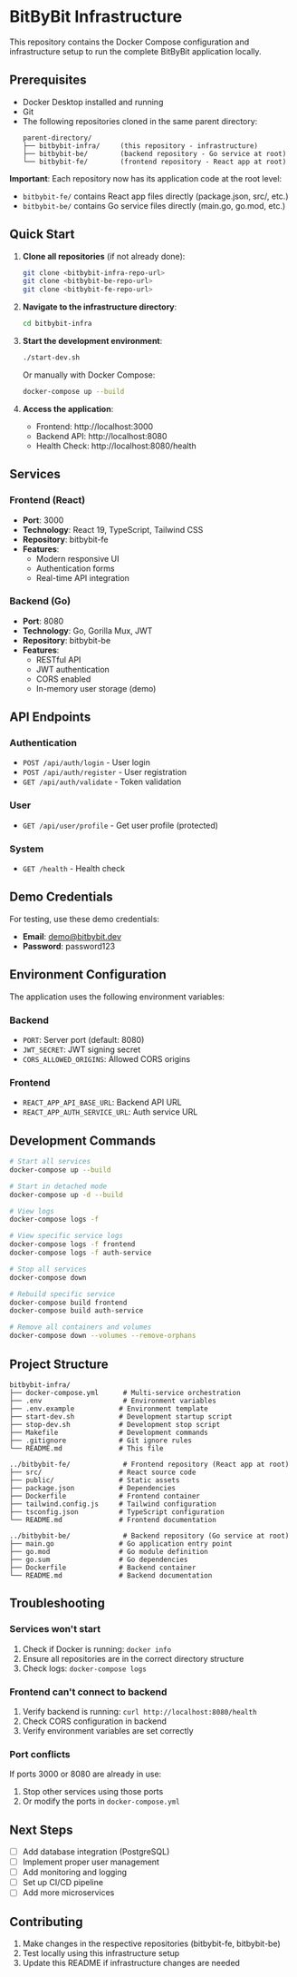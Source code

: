 # BitByBit Infrastructure

This repository contains the Docker Compose configuration and infrastructure setup to run the complete BitByBit application locally.

## Prerequisites

- Docker Desktop installed and running
- Git
- The following repositories cloned in the same parent directory:
  ```
  parent-directory/
  ├── bitbybit-infra/     (this repository - infrastructure)
  ├── bitbybit-be/        (backend repository - Go service at root)
  └── bitbybit-fe/        (frontend repository - React app at root)
  ```

**Important**: Each repository now has its application code at the root level:
- `bitbybit-fe/` contains React app files directly (package.json, src/, etc.)
- `bitbybit-be/` contains Go service files directly (main.go, go.mod, etc.)

## Quick Start

1. **Clone all repositories** (if not already done):
   ```bash
   git clone <bitbybit-infra-repo-url>
   git clone <bitbybit-be-repo-url>
   git clone <bitbybit-fe-repo-url>
   ```

2. **Navigate to the infrastructure directory**:
   ```bash
   cd bitbybit-infra
   ```

3. **Start the development environment**:
   ```bash
   ./start-dev.sh
   ```

   Or manually with Docker Compose:
   ```bash
   docker-compose up --build
   ```

4. **Access the application**:
   - Frontend: http://localhost:3000
   - Backend API: http://localhost:8080
   - Health Check: http://localhost:8080/health

## Services

### Frontend (React)
- **Port**: 3000
- **Technology**: React 19, TypeScript, Tailwind CSS
- **Repository**: bitbybit-fe
- **Features**: 
  - Modern responsive UI
  - Authentication forms
  - Real-time API integration

### Backend (Go)
- **Port**: 8080
- **Technology**: Go, Gorilla Mux, JWT
- **Repository**: bitbybit-be
- **Features**:
  - RESTful API
  - JWT authentication
  - CORS enabled
  - In-memory user storage (demo)

## API Endpoints

### Authentication
- `POST /api/auth/login` - User login
- `POST /api/auth/register` - User registration  
- `GET /api/auth/validate` - Token validation

### User
- `GET /api/user/profile` - Get user profile (protected)

### System
- `GET /health` - Health check

## Demo Credentials

For testing, use these demo credentials:
- **Email**: demo@bitbybit.dev
- **Password**: password123

## Environment Configuration

The application uses the following environment variables:

### Backend
- `PORT`: Server port (default: 8080)
- `JWT_SECRET`: JWT signing secret
- `CORS_ALLOWED_ORIGINS`: Allowed CORS origins

### Frontend
- `REACT_APP_API_BASE_URL`: Backend API URL
- `REACT_APP_AUTH_SERVICE_URL`: Auth service URL

## Development Commands

```bash
# Start all services
docker-compose up --build

# Start in detached mode
docker-compose up -d --build

# View logs
docker-compose logs -f

# View specific service logs
docker-compose logs -f frontend
docker-compose logs -f auth-service

# Stop all services
docker-compose down

# Rebuild specific service
docker-compose build frontend
docker-compose build auth-service

# Remove all containers and volumes
docker-compose down --volumes --remove-orphans
```

## Project Structure

```
bitbybit-infra/
├── docker-compose.yml      # Multi-service orchestration
├── .env                    # Environment variables
├── .env.example           # Environment template
├── start-dev.sh           # Development startup script
├── stop-dev.sh            # Development stop script
├── Makefile               # Development commands
├── .gitignore             # Git ignore rules
└── README.md              # This file

../bitbybit-fe/             # Frontend repository (React app at root)
├── src/                   # React source code
├── public/                # Static assets
├── package.json           # Dependencies
├── Dockerfile             # Frontend container
├── tailwind.config.js     # Tailwind configuration
├── tsconfig.json          # TypeScript configuration
└── README.md              # Frontend documentation

../bitbybit-be/             # Backend repository (Go service at root)
├── main.go                # Go application entry point
├── go.mod                 # Go module definition
├── go.sum                 # Go dependencies
├── Dockerfile             # Backend container
└── README.md              # Backend documentation
```

## Troubleshooting

### Services won't start
1. Check if Docker is running: `docker info`
2. Ensure all repositories are in the correct directory structure
3. Check logs: `docker-compose logs`

### Frontend can't connect to backend
1. Verify backend is running: `curl http://localhost:8080/health`
2. Check CORS configuration in backend
3. Verify environment variables are set correctly

### Port conflicts
If ports 3000 or 8080 are already in use:
1. Stop other services using those ports
2. Or modify the ports in `docker-compose.yml`

## Next Steps

- [ ] Add database integration (PostgreSQL)
- [ ] Implement proper user management
- [ ] Add monitoring and logging
- [ ] Set up CI/CD pipeline
- [ ] Add more microservices

## Contributing

1. Make changes in the respective repositories (bitbybit-fe, bitbybit-be)
2. Test locally using this infrastructure setup
3. Update this README if infrastructure changes are needed
